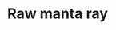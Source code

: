 ---
layout: item
title: Raw manta ray
item-id: 389
datatable: true
id: 389
name: "Raw manta ray"
members: true
lowalch: 80
highalch: 120
examine: "A rare catch."
monsters:
  - id: 8633
    name: "The Mimic"
    members: true
    combat_level: 186
    wiki_url: "https://oldschool.runescape.wiki/w/The_Mimic"
    drops:
      - quantity: "15"
        rarity: 0.125
    image: "https://oldschool.runescape.wiki/images/thumb/f/f3/The_Mimic.png/250px-The_Mimic.png?b45f4"
---
